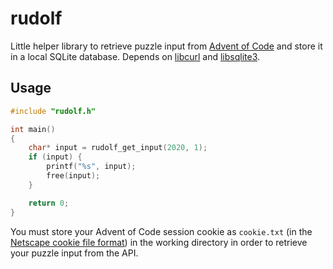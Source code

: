 # rudolf

Little helper library to retrieve puzzle input from [Advent of Code](https://adventofcode.com/) and store it in a local SQLite database. Depends on [libcurl](https://curl.se/) and [libsqlite3](https://sqlite.org/).

## Usage

```c
#include "rudolf.h"

int main()
{
    char* input = rudolf_get_input(2020, 1);
    if (input) {
        printf("%s", input);
        free(input);
    }

    return 0;
}
```

You must store your Advent of Code session cookie as `cookie.txt` (in the [Netscape cookie file format](https://curl.se/docs/http-cookies.html)) in the working directory in order to retrieve your puzzle input from the API.

